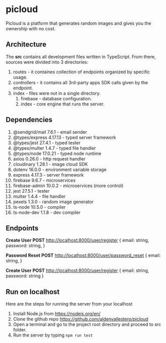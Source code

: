 # picloud
Picloud is a platform that generates random images and gives you the ownership with no cost.

## Architecture
The **src** contains all development files written in TypeScript. From there, sources were divided into 3 directories:
1. routes - it containes collection of endpoints organized by specific usage.
2. controllers - it contains all 3rd-party apps SDK calls given by the endpoint.
3. index - files were not in a single directory.
   1. firebase - database configuration.
   2. index - core engine that runs the server.

## Dependencies
1. @sendgrid/mail 7.6.1 - email sender
2. @types/express 4.17.13 - typed server framework
3. @types/jest 27.4.1 - typed tester
4. @types/multer 1.4.7 - typed file handler
5. @types/node 17.0.21 - typed node runtime
6. axios 0.26.0 - http request handler
7. cloudinary 1.28.1 - image cloud SDK
8. dotenv 16.0.0 - environment variable storage
9. express 4.17.3 - server framework
10. firebase 9.6.7 - microservices
11. firebase-admin 10.0.2 - microservices (more control)
12. jest 27.5.1 - tester
13. multer 1.4.4 - file handler
14. pexels 1.3.0 - random image generator
15. ts-node 10.5.0 - compiler
16. ts-node-dev 1.1.8 - dev compiler

## Endpoints
**Create User**
**POST** <http://localhost:8000/user/register>
{
    email: string,
    password: string,
}

**Password Reset**
**POST** <http://localhost:8000/user/password_reset>
{
    email: string,
}

**Create User**
**POST** <http://localhost:8000/user/register>
{
    email: string,
    password: string
}

## Run on localhost
Here are the steps for running the server from your localhost
1. Install Node.js from <https://nodejs.org/en/>
2. Clone the github repo <https://github.com/aldenvallestero/picloud>
3. Open a terminal and go to the project root directory and proceed to src folder.
4. Run the server by typing `npm run test`